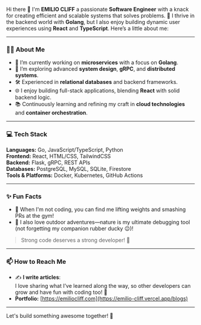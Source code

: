 Hi there 👋 I'm **EMILIO CLIFF** a passionate **Software Engineer** with a knack for creating efficient and scalable systems that solves problems. 🚀 I thrive in the backend world with **Golang**, but I also enjoy building dynamic user experiences using **React** and **TypeScript**. Here’s a little about me:

---

### 👨‍💻 About Me
- 🔭 I’m currently working on **microservices** with a focus on **Golang**.
- 🌱 I’m exploring advanced **system design**, **gRPC**, and **distributed systems**.
- 🛠️ Experienced in **relational databases** and backend frameworks.
- 🌐 I enjoy building full-stack applications, blending **React** with solid backend logic.
- 📚 Continuously learning and refining my craft in **cloud technologies** and **container orchestration**.

---
### 💻 Tech Stack

**Languages:** Go, JavaScript/TypeScript, Python  
**Frontend:** React, HTML/CSS, TailwindCSS  
**Backend:** Flask, gRPC, REST APIs  
**Databases:** PostgreSQL, MySQL, SQLite, Firestore  
**Tools & Platforms:** Docker, Kubernetes, GitHub Actions

---

### ✨ Fun Facts
- 💪 When I'm not coding, you can find me lifting weights and smashing PRs at the gym!
- 🌄 I also love outdoor adventures—nature is my ultimate debugging tool (not forgetting my companion rubber ducky 😉)!  
> Strong code deserves a strong developer! 💪

---

### 📫 How to Reach Me 
- ✍️ **I write articles**:  
  I love sharing what I’ve learned along the way, so other developers can grow and have fun with coding too! 🚀
- **Portfolio:** [https://emiliocliff.com](https://emilio-cliff.vercel.app/blogs)  

---

Let's build something awesome together! 🌟
